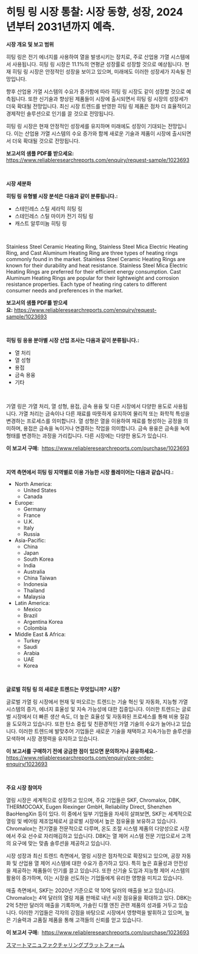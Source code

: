<p><h1>히팅 링 시장 통찰: 시장 동향, 성장, 2024년부터 2031년까지 예측.</h1></p><p><strong>시장 개요 및 보고 범위</strong></p>
<p><p>히팅 링은 전기 에너지를 사용하여 열을 발생시키는 장치로, 주로 산업용 가열 시스템에서 사용됩니다. 히팅 링 시장은 11.1%의 연평균 성장률로 성장할 것으로 예상됩니다. 현재 히팅 링 시장은 안정적인 성장을 보이고 있으며, 미래에도 이러한 성장세가 지속될 전망입니다.</p><p>향후 산업용 가열 시스템의 수요가 증가함에 따라 히팅 링 시장도 같이 성장할 것으로 예측됩니다. 또한 신기술과 향상된 제품들이 시장에 출시되면서 히팅 링 시장의 성장세가 더욱 확대될 전망입니다. 최신 시장 트렌드를 반영한 히팅 링 제품은 점차 더 효율적이고 경제적인 솔루션으로 인기를 끌 것으로 전망됩니다.</p><p>히팅 링 시장은 현재 안정적인 성장세를 유지하며 미래에도 성장이 기대되는 전망입니다. 이는 산업용 가열 시스템의 수요 증가와 함께 새로운 기술과 제품이 시장에 출시되면서 더욱 확대될 것으로 전망됩니다.</p></p>
<p><strong>보고서의 샘플 PDF를 받으세요:</strong> <a href="https://www.reliableresearchreports.com/enquiry/request-sample/1023693">https://www.reliableresearchreports.com/enquiry/request-sample/1023693</a></p>
<p>&nbsp;</p>
<p><strong>시장 세분화</strong></p>
<p><strong>히팅 링 유형별 시장 분석은 다음과 같이 분류됩니다.:</strong></p>
<p><ul><li>스테인레스 스틸 세라믹 히팅 링</li><li>스테인레스 스틸 마이카 전기 히팅 링</li><li>캐스트 알루미늄 히팅 링</li></ul></p>
<p>&nbsp;</p>
<p><p>Stainless Steel Ceramic Heating Ring, Stainless Steel Mica Electric Heating Ring, and Cast Aluminum Heating Ring are three types of heating rings commonly found in the market. Stainless Steel Ceramic Heating Rings are known for their durability and heat resistance. Stainless Steel Mica Electric Heating Rings are preferred for their efficient energy consumption. Cast Aluminum Heating Rings are popular for their lightweight and corrosion resistance properties. Each type of heating ring caters to different consumer needs and preferences in the market.</p></p>
<p><strong>보고서의 샘플 PDF를 받으세요:</strong>&nbsp;<a href="https://www.reliableresearchreports.com/enquiry/request-sample/1023693">https://www.reliableresearchreports.com/enquiry/request-sample/1023693</a></p>
<p>&nbsp;</p>
<p><strong> 히팅 링 응용 분야별 시장 산업 조사는 다음과 같이 분류됩니다.:</strong></p>
<p><ul><li>열 처리</li><li>열 성형</li><li>용접</li><li>금속 용융</li><li>기타</li></ul></p>
<p>&nbsp;</p>
<p><p>가열 링은 가열 처리, 열 성형, 용접, 금속 용융 및 다른 시장에서 다양한 용도로 사용됩니다. 가열 처리는 금속이나 다른 재료를 따뜻하게 유지하여 물리적 또는 화학적 특성을 변경하는 프로세스를 의미합니다. 열 성형은 열을 이용하여 재료를 형성하는 공정을 의미하며, 용접은 금속을 녹이거나 연결하는 작업을 의미합니다. 금속 용융은 금속을 녹여 형태를 변경하는 과정을 가리킵니다. 다른 시장에는 다양한 용도가 있습니다.</p></p>
<p><strong>이 보고서 구매:</strong>&nbsp; <a href="https://www.reliableresearchreports.com/purchase/1023693">https://www.reliableresearchreports.com/purchase/1023693</a></p>
<p>&nbsp;</p>
<p><strong>지역 측면에서 히팅 링 지역별로 이용 가능한 시장 플레이어는 다음과 같습니다.:</strong></p>
<p><ul>
    <li>
        North America:
        <ul>
            <li>United States</li>
            <li>Canada</li>
        </ul>
    </li>
    <li>
        Europe:
        <ul>
            <li>Germany</li>
            <li>France</li>
            <li>U.K.</li>
            <li>Italy</li>
            <li>Russia</li>
        </ul>
    </li>
    <li>
        Asia-Pacific:
        <ul>
            <li>China</li>
            <li>Japan</li>
            <li>South Korea</li>
            <li>India</li>
            <li>Australia</li>
            <li>China Taiwan</li>
            <li>Indonesia</li>
            <li>Thailand</li>
            <li>Malaysia</li>
        </ul>
    </li>
    <li>
        Latin America:
        <ul>
            <li>Mexico</li>
            <li>Brazil</li>
            <li>Argentina Korea</li>
            <li>Colombia</li>
        </ul>
    </li>
    <li>
        Middle East & Africa:
        <ul>
            <li>Turkey</li>
            <li>Saudi</li>
            <li>Arabia</li>
            <li>UAE</li>
            <li>Korea</li>
        </ul>
    </li>
    </ul></p>
<p>&nbsp;</p>
<p><strong>글로벌 히팅 링 의 새로운 트렌드는 무엇입니까? 시장?</strong></p>
<p><p>글로벌 가열 링 시장에서 현재 및 떠오르는 트렌드는 기술 혁신 및 자동화, 지능형 가열 시스템의 증가, 에너지 효율성 및 지속 가능성에 대한 집중입니다. 이러한 트렌드는 글로벌 시장에서 더 빠른 생산 속도, 더 높은 효율성 및 자동화된 프로세스를 통해 비용 절감을 도모하고 있습니다. 또한 탄소 중립 및 친환경적인 가열 기술의 수요가 늘어나고 있습니다. 이러한 트렌드에 발맞추어 기업들은 새로운 기술을 채택하고 지속가능한 솔루션을 모색하며 시장 경쟁력을 유지하고 있습니다.</p></p>
<p><strong>이 보고서를 구매하기 전에 궁금한 점이 있으면 문의하거나 공유하세요.</strong>- <a href="https://www.reliableresearchreports.com/enquiry/pre-order-enquiry/1023693">https://www.reliableresearchreports.com/enquiry/pre-order-enquiry/1023693</a></p>
<p>&nbsp;</p>
<p><strong>주요 시장 참여자</strong></p>
<p><p>열링 시장은 세계적으로 성장하고 있으며, 주요 기업들은 SKF, Chromalox, DBK, THERMOCOAX, Eugen Riexinger GmbH, Reliability Direct, Shenzhen BaoHengXin 등이 있다. 이 중에서 일부 기업들을 자세히 살펴보면, SKF는 세계적으로 열링 및 베어링 제조업체로서 글로벌 시장에서 높은 점유율을 보유하고 있습니다. Chromalox는 전기열을 전문적으로 다루며, 온도 조절 시스템 제품의 다양성으로 시장에서 주요 선수로 자리매김하고 있습니다. DBK는 열 제어 시스템 전문 기업으로서 고객의 요구에 맞는 맞춤 솔루션을 제공하고 있습니다.</p><p>시장 성장과 최신 트렌드 측면에서, 열링 시장은 점차적으로 확장되고 있으며, 공장 자동화 및 산업용 열 제어 시스템에 대한 수요가 증가하고 있다. 특히 높은 효율성과 안전성을 제공하는 제품들이 인기를 끌고 있습니다. 또한 신기술 도입과 지능형 제어 시스템의 활용이 증가하며, 이는 시장을 선도하는 기업들에게 유리한 영향을 미치고 있습니다.</p><p>매출 측면에서, SKF는 2020년 기준으로 약 10억 달러의 매출을 보고 있습니다. Chromalox는 4억 달러의 열링 제품 판매로 내년 시장 점유율을 확대하고 있다. DBK는 2억 5천만 달러의 매출을 기록하며, 가솔린 디젤 엔진 관련 제품의 성과를 거두고 있습니다. 이러한 기업들은 각자의 강점을 바탕으로 시장에서 영향력을 발휘하고 있으며, 높은 기술력과 고품질 제품을 통해 고객들의 신뢰를 얻고 있습니다.</p></p>
<p><strong>이 보고서 구매:</strong>&nbsp;&nbsp;<a href="https://www.reliableresearchreports.com/purchase/1023693">https://www.reliableresearchreports.com/purchase/1023693</a></p>
<p><p><a href="https://github.com/ksxzwxabcuynh011/Market-Research-Report-List-1/blob/main/57353849752.md">スマートマニュファクチャリングプラットフォーム</a></p></p>
